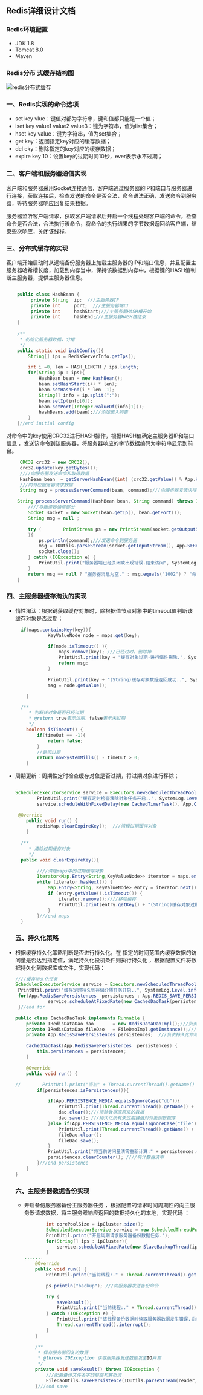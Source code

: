 ## Redis详细设计文档

### Redis环境配置

+ JDK 1.8
+ Tomcat 8.0
+ Maven

### Redis分布 式缓存结构图

![redis分布式缓存](img/redis.png)

### 一、Redis实现的命令选项

+ set key vlue：键值对都为字符串，键和值都只能是一个值；
+ lset key value1 value2 value3：键为字符串，值为list集合；
+ hset key value：键为字符串，值为set集合；
+ get key：返回指定key对应的缓存数据；
+ del eky：删除指定的key对应的缓存数据；
+ expire key  10：设置key的过期时间10秒，ever表示永不过期；

### 二、客户端和服务器通信实现 

​	客户端和服务器采用Socket连接通信，客户端通过服务器的IP和端口与服务器进行连接，获取连接后，检查发送的命令是否合法，命令语法正确，发送命令到服务器，等待服务器响应回复结果数据。

​	服务器监听客户端请求，获取客户端请求后开启一个线程处理客户端的命令，检查命令是否合法，合法执行该命令，将命令的执行结果的字节数据返回给客户端，结束些次响应，关闭该线程。

### 三、分布式缓存的实现

​	客户端开始启动时从远端备份服务器上加载主服务器的IP和端口信息，并且配置主服务器哈希槽长度，加载到内存当中，保持该数据到内存中，根据键的HASH值判断主服务器，提供主服务器信息。

```java

	public class HashBean {
   		 private String  ip;  ///主服务器IP
    	 private int     port;  ///主服务器端口
    	 private int     hashStart;///主服务器HASH槽开始
   		 private int     hashEnd;///主服务器HASH槽结束
    }
  
	/**
     * 初始化服务器数据，分槽
     */
    public static void initConfig(){
        String[] ips = RedisServerInfo.getIps();

        int i =0, len = HASH_LENGTH / ips.length;
        for(String ip : ips){
            HashBean bean = new HashBean();
            bean.setHashStart(i++ * len);
            bean.setHashEnd(i * len -1);
            String[] info = ip.split(":");
            bean.setIp(info[0]);
            bean.setPort(Integer.valueOf(info[1]));
            hashBeans.add(bean);///添加进入列表
        }
    }//end initial config
```

​	对命令中的key使用CRC32进行HASH操作，根据HASH值确定主服务器IP和端口信息 ，发送该命令到该服务器，将服务器响应的字节数据编码为字符串显示到前台。

```java
 	 CRC32 crc32 = new CRC32();
  	 crc32.update(key.getBytes());
 	 ////向服务器发送命令和取得数据
 	 HashBean bean  = getServerHashBean((int) (crc32.getValue() % App.HASH_LENGTH));
     ///向对应服务器请求数据
     String msg = processServerCommand(bean, command);///向服务器发请求得到回应

	String processServerCommand(HashBean bean, String command) throws IOException {
        ////与服务器通信部分
        Socket socket = new Socket(bean.getIp(), bean.getPort());
        String msg = null ;

        try (        PrintStream ps = new PrintStream(socket.getOutputStream())
        ){
            ps.println(command);///发送命令到服务器
            msg = IOUtils.parseStream(socket.getInputStream(), App.SERVER_OK);
            socket.close();
        } catch (IOException e) {
            PrintUtil.print("服务器端已经关闭或出现错误.结束访问", SystemLog.Level.error);
        }
        return msg == null ? "服务器消息为空." : msg.equals("1002") ? "命令格式不正确,请检查命令" : msg;
    }
```

### 四、主服务器缓存淘汰的实现

+ 惰性淘汰：根据键获取缓存对象时，除根据值节点对象中的timeout值判断该缓存对象是否过期；

  ```java
  	if(maps.containsKey(key)){
              KeyValueNode node = maps.get(key);
  
              if(node.isTimeout() ){
                  maps.remove(key); ///已经过时，删除掉
                  PrintUtil.print(key + "缓存对象过期-进行惰性删除.", SystemLog.Level.warning);
                  return msg;
              }
  
              PrintUtil.print(key + "(String)缓存对象数据返回成功..", SystemLog.Level.info);
              msg = node.getValue();
  
      }
  
  	/**
       * 判断该对象是否已经过期
       * @return true表示过期，false表示未过期
       */
      boolean isTimeout() {
          if(timeOut == -1){
              return false;
          }
          //是否过期
          return nowSystemMills() - timeOut > 0;
      }
  ```

  

+ 周期更新：周期性定时检查缓存对象是否过期，将过期对象进行移除；

  ```java
   
  ScheduledExecutorService service = Executors.newScheduledThreadPool(corePoolSize);
          PrintUtil.print("缓存定时检查移除对象任务开启..", SystemLog.Level.info);
          service.scheduleWithFixedDelay(new CachedTimerTask(), App.CACHED_CHECK_INITIAL, App.CACHED_CHECK_PERIOD, TimeUnit.SECONDS);
  
   @Override
      public void run() {
          redisMap.clearExpireKey();  ///清理过期缓存对象
      }
   
  	/**
       * 清除过期缓存对象
       */	
    public void clearExpireKey(){
  
          ////清理maps中的过期缓存对象
          Iterator<Map.Entry<String,KeyValueNode>> iterator = maps.entrySet().iterator();
          while (iterator.hasNext()) {
              Map.Entry<String, KeyValueNode> entry = iterator.next();
              if (entry.getValue().isTimeout()) {
                  iterator.remove();////移除缓存
                  PrintUtil.print(entry.getKey() + "(String)缓存对象过期-进行主动删除.", SystemLog.Level.warning);
              }
          }///end maps
    }
  ```

  ### 五、持久化策略

+ 根据缓存持久化策略判断是否进行持久化，在 指定的时间范围内缓存数据的访问量是否达到指定值，满足持久化投机条件则执行持久化 ，根据配置文件将数据持久化到数据库或文件，实现代码：

  ```java 
  ////缓存持久化任务 
  ScheduledExecutorService service = Executors.newScheduledThreadPool(corePoolSize);
   PrintUtil.print("缓存定时持久到存储介质任务开启..", SystemLog.Level.info);
   for(App.RedisSavePersistences  persistences : App.REDIS_SAVE_PERSISTENCES){
              service.scheduleAtFixedRate(new CachedDaoTask(persistences), App.CACHED_CHECK_INITIAL, persistences.getSaveDelayTime(), TimeUnit.SECONDS );
   }//end for
  
  public class CachedDaoTask implements Runnable {
      private IRedisDataDao dao       = new RedisDataDaoImpl();///负责写入数据库
      private IRedisDataDao fileDao   = FileDaoImpl.getInstance();///负责写入文件
      private App.RedisSavePersistences persistences;  ///负责持久化策略
  
      CachedDaoTask(App.RedisSavePersistences  persistences) {
          this.persistences = persistences;
      }
  
      @Override
      public void run() {
  
  //        PrintUtil.print("当前" + Thread.currentThread().getName() + "线程-当前访问量:" + persistences.getNowCount(), SystemLog.Level.info);
          if(persistences.isPersistences()){
  
              if(App.PERSISTENCE_MEDIA.equalsIgnoreCase("db")){
                  PrintUtil.print(Thread.currentThread().getName() + "线程正在将数据持久化到数据库，当前访问量:" +  persistences.getNowCount(), SystemLog.Level.info);
                  dao.clear();///清除数据库原来的数据
                  dao.save(); ///持久化所有未过期键值对对象到数据库
              }else if(App.PERSISTENCE_MEDIA.equalsIgnoreCase("file")){
                  PrintUtil.print(Thread.currentThread().getName() + "线程正在将数据持久化到文件，当前访问量:" +  persistences.getNowCount(), SystemLog.Level.info);
                  fileDao.clear();
                  fileDao.save();
              }
              PrintUtil.print("将当前访问量清零重新计算:" + persistences.getNowCount()+ " -> 0" , SystemLog.Level.info);
              persistences.clearCounter(); ////将计数器清零
          }///end persistence
      }
  }
  
  ```

  ### 六、主服务器数据备份实现

  + 开启备份服务器备份主服务器任务 ，根据配置的请求时间周期性的向主服务器请求数据，将主服务器响应返回的数据持久化的本地，实现代码 ：

    ```java
    	    int corePoolSize = ipCluster.size();
            ScheduledExecutorService service = new ScheduledThreadPoolExecutor(corePoolSize);
            PrintUtil.print("开启周期请求服务器备份数据任务.");
            for(String[] ips : ipCluster){
                service.scheduleAtFixedRate(new SlaveBackupThread(ips[0],ips[1]), App.SLAVE_INITIAL_DELAY,App.SLAVE_PERIOD_DELAY, TimeUnit.SECONDS);
            }
    .......
    	@Override
        public void run() {
            PrintUtil.print("当前线程:." + Thread.currentThread().getName() + "开始数据备份任务.", SystemLog.Level.info);
    
            ps.println("backup"); ///向服务器发送备份命令
    
            try {
                saveResult();
                PrintUtil.print("当前线程:." + Thread.currentThread().getName() + "数据备份任务完成.", SystemLog.Level.info);
            } catch (IOException e) {
                PrintUtil.print("该线程备份数据时读取服务器数据发生错误.关闭该线程" + e.getMessage(), SystemLog.Level.error);
                Thread.currentThread().interrupt();
            }
        }
    
        /**
         * 保存服务器回复的数据
         * @throws IOException 读取服务器发送数据发生IO异常
         */
        private void saveResult() throws IOException {
            ///配置备份文件名字的前缀和解析流
            FileDaoUtils.savePersistence(IOUtils.parseStream(reader, App.SERVER_OK),preffix);
        }///end save	
    ```

    